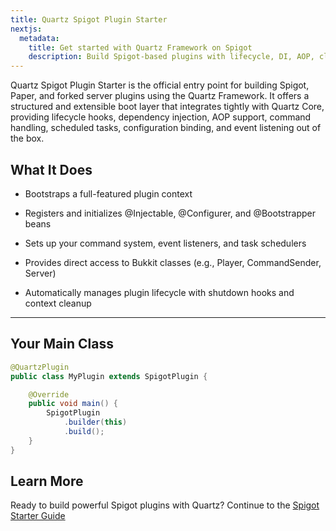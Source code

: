 ```yaml
---
title: Quartz Spigot Plugin Starter
nextjs:
  metadata:
    title: Get started with Quartz Framework on Spigot
    description: Build Spigot-based plugins with lifecycle, DI, AOP, cli, and more.
---
```


Quartz Spigot Plugin Starter is the official entry point for building Spigot, Paper, and forked server plugins using the Quartz Framework. It offers a structured and extensible boot layer that integrates tightly with Quartz Core, providing lifecycle hooks, dependency injection, AOP support, command handling, scheduled tasks, configuration binding, and event listening out of the box.

## What It Does

- Bootstraps a full-featured plugin context

- Registers and initializes @Injectable, @Configurer, and @Bootstrapper beans

- Sets up your command system, event listeners, and task schedulers

- Provides direct access to Bukkit classes (e.g., Player, CommandSender, Server)

- Automatically manages plugin lifecycle with shutdown hooks and context cleanup

---

## Your Main Class

```java
@QuartzPlugin
public class MyPlugin extends SpigotPlugin {

    @Override
    public void main() {
        SpigotPlugin
            .builder(this)
            .build();
    }
}
```
## Learn More

Ready to build powerful Spigot plugins with Quartz? Continue to the [Spigot Starter Guide](/docs/plugin/spigot/quickstart)
